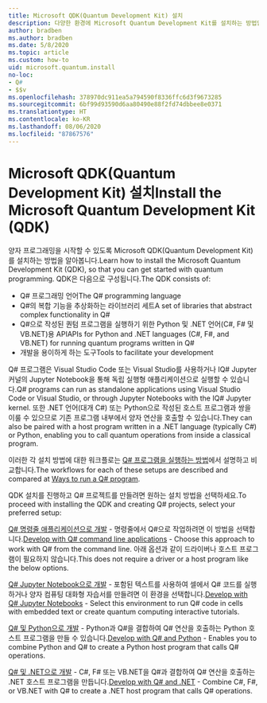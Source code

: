 ```yaml
---
title: Microsoft QDK(Quantum Development Kit) 설치
description: 다양한 환경에 Microsoft Quantum Development Kit를 설치하는 방법입니다.
author: bradben
ms.author: bradben
ms.date: 5/8/2020
ms.topic: article
ms.custom: how-to
uid: microsoft.quantum.install
no-loc:
- Q#
- $$v
ms.openlocfilehash: 378970dc911ea5a794590f8336ffc6d3f9673285
ms.sourcegitcommit: 6bf99d93590d6aa80490e88f2fd74dbbee8e0371
ms.translationtype: HT
ms.contentlocale: ko-KR
ms.lasthandoff: 08/06/2020
ms.locfileid: "87867576"
---
```

# <a name="install-the-microsoft-quantum-development-kit-qdk"></a><span data-ttu-id="f3cdf-103">Microsoft QDK(Quantum Development Kit) 설치</span><span class="sxs-lookup"><span data-stu-id="f3cdf-103">Install the Microsoft Quantum Development Kit (QDK)</span></span>

<span data-ttu-id="f3cdf-104">양자 프로그래밍을 시작할 수 있도록 Microsoft QDK(Quantum Development Kit)를 설치하는 방법을 알아봅니다.</span><span class="sxs-lookup"><span data-stu-id="f3cdf-104">Learn how to install the Microsoft Quantum Development Kit (QDK), so that you can get started with quantum programming.</span></span> <span data-ttu-id="f3cdf-105">QDK은 다음으로 구성됩니다.</span><span class="sxs-lookup"><span data-stu-id="f3cdf-105">The QDK consists of:</span></span>

- <span data-ttu-id="f3cdf-106">Q# 프로그래밍 언어</span><span class="sxs-lookup"><span data-stu-id="f3cdf-106">The Q# programming language</span></span>
- <span data-ttu-id="f3cdf-107">Q#의 복합 기능을 추상화하는 라이브러리 세트</span><span class="sxs-lookup"><span data-stu-id="f3cdf-107">A set of libraries that abstract complex functionality in Q#</span></span>
- <span data-ttu-id="f3cdf-108">Q#으로 작성된 퀀텀 프로그램을 실행하기 위한 Python 및 .NET 언어(C#, F# 및 VB.NET)용 API</span><span class="sxs-lookup"><span data-stu-id="f3cdf-108">APIs for Python and .NET languages (C#, F#, and VB.NET) for running quantum programs written in Q#</span></span>
- <span data-ttu-id="f3cdf-109">개발을 용이하게 하는 도구</span><span class="sxs-lookup"><span data-stu-id="f3cdf-109">Tools to facilitate your development</span></span>

<span data-ttu-id="f3cdf-110">Q# 프로그램은 Visual Studio Code 또는 Visual Studio를 사용하거나 IQ# Jupyter 커널의 Jupyter Notebook을 통해 독립 실행형 애플리케이션으로 실행할 수 있습니다.</span><span class="sxs-lookup"><span data-stu-id="f3cdf-110">Q# programs can run as standalone applications using Visual Studio Code or Visual Studio, or through Jupyter Notebooks with the IQ# Jupyter kernel.</span></span>
<span data-ttu-id="f3cdf-111">또한 .NET 언어(대개 C#) 또는 Python으로 작성된 호스트 프로그램과 쌍을 이룰 수 있으므로 기존 프로그램 내부에서 양자 연산을 호출할 수 있습니다.</span><span class="sxs-lookup"><span data-stu-id="f3cdf-111">They can also be paired with a host program written in a .NET language (typically C#) or Python, enabling you to call quantum operations from inside a classical program.</span></span>

<span data-ttu-id="f3cdf-112">이러한 각 설치 방법에 대한 워크플로는 [Q# 프로그램을 실행하는 방법](xref:microsoft.quantum.guide.host-programs)에서 설명하고 비교합니다.</span><span class="sxs-lookup"><span data-stu-id="f3cdf-112">The workflows for each of these setups are described and compared at [Ways to run a Q# program](xref:microsoft.quantum.guide.host-programs).</span></span>

<span data-ttu-id="f3cdf-113">QDK 설치를 진행하고 Q# 프로젝트를 만들려면 원하는 설치 방법을 선택하세요.</span><span class="sxs-lookup"><span data-stu-id="f3cdf-113">To proceed with installing the QDK and creating Q# projects, select your preferred setup:</span></span>

<span data-ttu-id="f3cdf-114">[Q# 명령줄 애플리케이션으로 개발](xref:microsoft.quantum.install.standalone) - 명령줄에서 Q#으로 작업하려면 이 방법을 선택합니다.</span><span class="sxs-lookup"><span data-stu-id="f3cdf-114">[Develop with Q# command line applications](xref:microsoft.quantum.install.standalone) - Choose this approach to work with Q# from the command line.</span></span> <span data-ttu-id="f3cdf-115">아래 옵션과 같이 드라이버나 호스트 프로그램이 필요하지 않습니다.</span><span class="sxs-lookup"><span data-stu-id="f3cdf-115">This does not require a driver or a host program like the below options.</span></span>

<span data-ttu-id="f3cdf-116">[Q# Jupyter Notebook으로 개발](xref:microsoft.quantum.install.jupyter) - 포함된 텍스트를 사용하여 셀에서 Q# 코드를 실행하거나 양자 컴퓨팅 대화형 자습서를 만들려면 이 환경을 선택합니다.</span><span class="sxs-lookup"><span data-stu-id="f3cdf-116">[Develop with Q# Jupyter Notebooks](xref:microsoft.quantum.install.jupyter) - Select this environment to run Q# code in cells with embedded text or create quantum computing interactive tutorials.</span></span> 

<span data-ttu-id="f3cdf-117">[Q# 및 Python으로 개발](xref:microsoft.quantum.install.python) - Python과 Q#을 결합하여 Q# 연산을 호출하는 Python 호스트 프로그램을 만들 수 있습니다.</span><span class="sxs-lookup"><span data-stu-id="f3cdf-117">[Develop with Q# and Python](xref:microsoft.quantum.install.python) - Enables you to combine Python and Q# to create a Python host program that calls Q# operations.</span></span>

<span data-ttu-id="f3cdf-118">[Q# 및 .NET으로 개발](xref:microsoft.quantum.install.cs) - C#, F# 또는 VB.NET을 Q#과 결합하여 Q# 연산을 호출하는 .NET 호스트 프로그램을 만듭니다.</span><span class="sxs-lookup"><span data-stu-id="f3cdf-118">[Develop with Q# and .NET](xref:microsoft.quantum.install.cs) - Combine C#, F#, or VB.NET with Q# to create a .NET host program that calls Q# operations.</span></span>
